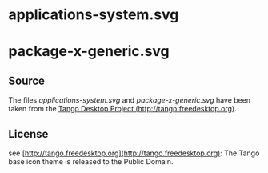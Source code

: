 # applications-system.svg
# package-x-generic.svg
## Source
The files *applications-system.svg* and *package-x-generic.svg* have been taken from the [Tango Desktop Project (http://tango.freedesktop.org)](http://tango.freedesktop.org).

## License
see [http://tango.freedesktop.org](http://tango.freedesktop.org):
The Tango base icon theme is released to the Public Domain.